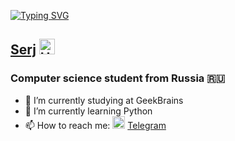 [![Typing SVG](https://readme-typing-svg.herokuapp.com?font=Fira+Code&pause=1000&width=435&lines=Hi+there%2C+I'm)](https://git.io/typing-svg) 
## [Serj](https://t.me/mogilats) <img alt="Hi!" src="https://raw.githubusercontent.com/SmithyVL/SmithyVL/master/assets/hand.gif" width="25px">
### Computer science student from Russia 🇷🇺

+ 🔭 I’m currently studying at GeekBrains
+ 🌱 I’m currently learning Python
+ 📫 How to reach me: <img src="https://static.tildacdn.com/tild3336-6361-4539-b363-396633613930/2cbc84597f87e4968cc4.png" width="20px">  [Telegram](https://t.me/mogilats)
